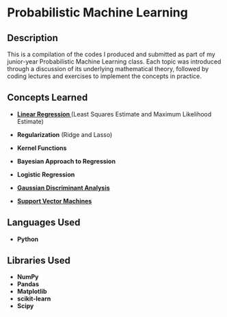 <h1>Probabilistic Machine Learning</h1>

<h2>Description</h2>
This is a compilation of the codes I produced and submitted as part of my junior-year Probabilistic Machine Learning class. Each topic was introduced through a discussion of its underlying mathematical theory, followed by coding lectures and exercises to implement the concepts in practice.

<br />


<h2>Concepts Learned</h2>

- [<b>Linear Regression </b>](https://github.com/andreazialcita/Probabilistic-Machine-Learning/blob/main/%5BMATH%20104.1%5D%20Linear%20Regression.ipynb) (Least Squares Estimate and Maximum Likelihood Estimate)

- <b>Regularization</b> (Ridge and Lasso)

- <b>Kernel Functions</b>

- <b>Bayesian Approach to Regression</b>

- <b>Logistic Regression</b>

- [<b>Gaussian Discriminant Analysis</b>](https://github.com/andreazialcita/Probabilistic-Machine-Learning/blob/main/%5BMATH_104_1%5D_Linear_and_Quadratic_Discriminant_Analysis.ipynb)

- [<b>Support Vector Machines</b>](https://github.com/andreazialcita/Probabilistic-Machine-Learning/blob/main/%5BMATH_104_1%5D_Support_Vector_Machine.ipynb)

<h2>Languages Used</h2>

- <b>Python</b>

<h2>Libraries Used </h2>

- <b>NumPy</b>
- <b>Pandas</b>
- <b>Matplotlib</b>
- <b>scikit-learn</b>
- <b>Scipy</b>
